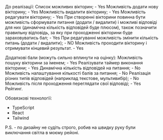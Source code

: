 <div>
До реалізації:
Список можливих вікторин; - Yes
Можливість додати нову вікторину; - Yes
Можливість видалити вікторину; - Yes
Можливість редагувати вікторину; - Yes
При створенні вікторини повинна бути можливість сформувати питання (додати / видалити) і можливі відповіді для них (динамічна кількість відповідей буде плюсом), також позначити правильну відповідь, за яку при проходженні вікторини буде зараховуватись бал; - Yes
При редагуванні можливість змінити кількість питань (додати / видалити); - NO
Можливість проходити вікторину і отримувати кінцевий результат. - Yes

Додаткові бали (можуть сильно вплинути на оцінку):
Можливість пошуку вікторини за іменем; - Yes
Реалізувати таймер виконання вікторини; - Yes
Динамічна кількість відповідей на питання; - No
Можливість налаштування кількості балів за питання; - No
Реалізація різних типів відповідей (наприклад текстове, мультивибір); - No
Можливість після проходження переглядати свої відповіді; - Yes
Рейтинг.

Обовязкові технології:
- TypeScript
- React
- Tailwind


P.S. - по дизайну не судіть строго, робив на швидку руку були виключання світла в моєму рейоні.
</div>